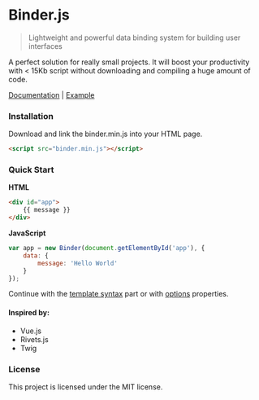 # Binder.js

> Lightweight and powerful data binding system for building user interfaces

A perfect solution for really small projects. It will boost your productivity with < 15Kb script without downloading and compiling a huge amount of code.

[Documentation](https://codepen.io/onesideat/pen/YzQNyvb) | [Example](https://codepen.io/onesideat/pen/YzQNyvb)

### Installation
Download and link the binder.min.js into your HTML page.

~~~html
<script src="binder.min.js"></script>
~~~

### Quick Start
**HTML**
~~~html
<div id="app">
	{{ message }}
</div>
~~~

**JavaScript**
~~~js
var app = new Binder(document.getElementById('app'), {
	data: {
		message: 'Hello World'
	}
});
~~~

Continue with the [template syntax](template.md) part or with [options](options.md) properties.

#### Inspired by:
- Vue.js
- Rivets.js
- Twig

### License
This project is licensed under the MIT license.
